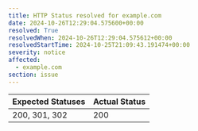 ```yaml
---
title: HTTP Status resolved for example.com
date: 2024-10-26T12:29:04.575600+00:00
resolved: True
resolvedWhen: 2024-10-26T12:29:04.575612+00:00
resolvedStartTime: 2024-10-25T21:09:43.191474+00:00
severity: notice
affected:
  - example.com
section: issue
---
```


| Expected Statuses | Actual Status  |
|-------------------|----------------|
| 200, 301, 302 | 200 |
